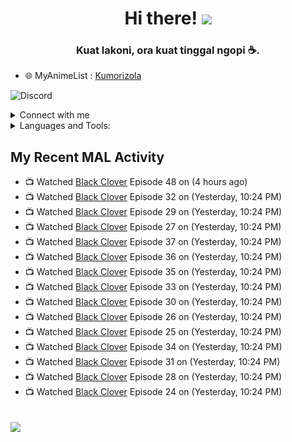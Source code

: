 <h1 align="center">Hi there! <img src="https://media.giphy.com/media/hvRJCLFzcasrR4ia7z/giphy.gif" width="25px"> </h1>
<h3 align="center">Kuat lakoni, ora kuat tinggal ngopi ☕.</h3>

- 🌐 MyAnimeList : [Kumorizola](https://myanimelist.net/animelist/Kumorizola)

![Discord](https://discord.c99.nl/widget/theme-3/761213268009943051.png)
<details>
      <summary>Connect with me</summary>
    <p align="left">
        <a href="https://www.facebook.com/kumori.hartley.1" target="blank"><img align="center"
                src="https://raw.githubusercontent.com/rahuldkjain/github-profile-readme-generator/master/src/images/icons/Social/facebook.svg"
                alt="kumori hartley" height="30" width="40" /></a>
        <a href="https://www.instagram.com/kumorizola/" target="blank"><img align="center"
                src="https://raw.githubusercontent.com/rahuldkjain/github-profile-readme-generator/master/src/images/icons/Social/instagram.svg"
                alt="kumorizola" height="30" width="40" /></a>
        <a href="https://discord.com" target="blank"><img align="center"
                src="https://raw.githubusercontent.com/rahuldkjain/github-profile-readme-generator/master/src/images/icons/Social/discord.svg"
                alt="Kumori#5882" height="30" width="40" /></a>
    </p>
</details>

<details>
    <summary align="left">Languages and Tools:</summary>
<p align="left">
      <a href="https://www.w3schools.com/css/" target="_blank">
        <img src="https://raw.githubusercontent.com/devicons/devicon/master/icons/css3/css3-original-wordmark.svg"
            alt="css3" width="40" height="40" /> </a> <a href="https://www.w3.org/html/" target="_blank"> <img
            src="https://raw.githubusercontent.com/devicons/devicon/master/icons/html5/html5-original-wordmark.svg"
            alt="html5" width="40" height="40" /> </a> <a href="https://www.java.com" target="_blank"> <img
            src="https://raw.githubusercontent.com/devicons/devicon/master/icons/java/java-original.svg" alt="java"
            width="40" height="40" /> </a> <a href="https://developer.mozilla.org/en-US/docs/Web/JavaScript"
            target="_blank"> <img
            src="https://raw.githubusercontent.com/devicons/devicon/master/icons/javascript/javascript-original.svg"
            alt="javascript" width="40" height="40" /> </a> <a href="https://nodejs.org" target="_blank"> <img
            src="https://raw.githubusercontent.com/devicons/devicon/master/icons/nodejs/nodejs-original-wordmark.svg"
            alt="nodejs" width="40" height="40" /> </a> <a href="https://www.python.org" target="_blank"> <img
            src="https://raw.githubusercontent.com/devicons/devicon/master/icons/python/python-original.svg"
            alt="python" width="40" height="40" /> </a> <a href="https://www.typescriptlang.org/" target="_blank"> <img
            src="https://raw.githubusercontent.com/devicons/devicon/master/icons/typescript/typescript-original.svg" 
            alt="typescript" width="40" height="40" /> </a> <a href="https://www.photoshop.com/en" target="_blank"> <img
            src="https://upload.wikimedia.org/wikipedia/commons/a/af/Adobe_Photoshop_CC_icon.svg" alt="photoshop" width="40" height="40"/> </a>
            <a href="https://www.adobe.com/products/premiere.html" target="_blank"> <img
            src="https://upload.wikimedia.org/wikipedia/commons/4/40/Adobe_Premiere_Pro_CC_icon.svg" alt="Premiere pro" width="40" height="40"/> </a>
            <a href="https://www.adobe.com/in/products/illustrator.html" target="_blank"> <img 
            src="https://upload.wikimedia.org/wikipedia/commons/f/fb/Adobe_Illustrator_CC_icon.svg" alt="illustrator" width="40" height="40"/> </a>
      
 </details>
 
 <h2> My Recent MAL Activity</h2>
<!-- MAL_ACTIVITY:start -->

- 📺 Watched [Black Clover](https://MyAnimeList.net/anime.php?id=34572) Episode 48 on (4 hours ago)
- 📺 Watched [Black Clover](https://MyAnimeList.net/anime.php?id=34572) Episode 32 on (Yesterday, 10:24 PM)
- 📺 Watched [Black Clover](https://MyAnimeList.net/anime.php?id=34572) Episode 29 on (Yesterday, 10:24 PM)
- 📺 Watched [Black Clover](https://MyAnimeList.net/anime.php?id=34572) Episode 27 on (Yesterday, 10:24 PM)
- 📺 Watched [Black Clover](https://MyAnimeList.net/anime.php?id=34572) Episode 37 on (Yesterday, 10:24 PM)
- 📺 Watched [Black Clover](https://MyAnimeList.net/anime.php?id=34572) Episode 36 on (Yesterday, 10:24 PM)
- 📺 Watched [Black Clover](https://MyAnimeList.net/anime.php?id=34572) Episode 35 on (Yesterday, 10:24 PM)
- 📺 Watched [Black Clover](https://MyAnimeList.net/anime.php?id=34572) Episode 33 on (Yesterday, 10:24 PM)
- 📺 Watched [Black Clover](https://MyAnimeList.net/anime.php?id=34572) Episode 30 on (Yesterday, 10:24 PM)
- 📺 Watched [Black Clover](https://MyAnimeList.net/anime.php?id=34572) Episode 26 on (Yesterday, 10:24 PM)
- 📺 Watched [Black Clover](https://MyAnimeList.net/anime.php?id=34572) Episode 25 on (Yesterday, 10:24 PM)
- 📺 Watched [Black Clover](https://MyAnimeList.net/anime.php?id=34572) Episode 34 on (Yesterday, 10:24 PM)
- 📺 Watched [Black Clover](https://MyAnimeList.net/anime.php?id=34572) Episode 31 on (Yesterday, 10:24 PM)
- 📺 Watched [Black Clover](https://MyAnimeList.net/anime.php?id=34572) Episode 28 on (Yesterday, 10:24 PM)
- 📺 Watched [Black Clover](https://MyAnimeList.net/anime.php?id=34572) Episode 24 on (Yesterday, 10:24 PM)

<!-- MAL_ACTIVITY:end -->

  
<h2 align="left"> <img src="https://media.discordapp.net/attachments/918405470073520168/919220018355523584/ezgif.com-gif-maker_1.gif">
